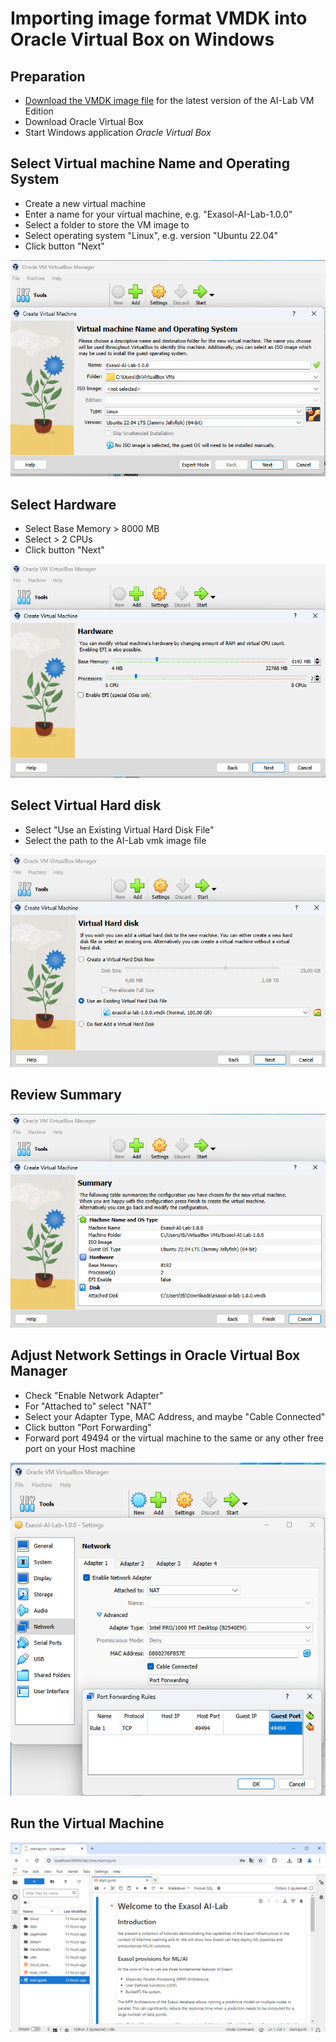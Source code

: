 # Importing image format VMDK into Oracle Virtual Box on Windows

## Preparation

* [Download the VMDK image file](https://github.com/exasol/ai-lab/releases) for the latest version of the AI-Lab VM Edition
* Download Oracle Virtual Box
* Start Windows application _Oracle Virtual Box_

## Select Virtual machine Name and Operating System

* Create a new virtual machine
* Enter a name for your virtual machine, e.g. "Exasol-AI-Lab-1.0.0"
* Select a folder to store the VM image to
* Select operating system "Linux", e.g. version "Ubuntu 22.04"
* Click button "Next"

![](img/win-vbox/1.png)

## Select Hardware

* Select Base Memory &gt; 8000 MB
* Select &gt; 2 CPUs
* Click button "Next"

![](img/win-vbox/2.png)

## Select  Virtual Hard disk

* Select "Use an Existing Virtual Hard Disk File"
* Select the path to the AI-Lab vmk image file

![](img/win-vbox/3.png)

## Review Summary

![](img/win-vbox/4.png)

## Adjust Network Settings in Oracle Virtual Box Manager

* Check "Enable Network Adapter"
* For "Attached to" select "NAT"
* Select your Adapter Type, MAC Address, and maybe "Cable Connected"
* Click button "Port Forwarding"
* Forward port 49494 or the virtual machine to the same or any other free port on your Host machine

![](img/win-vbox/5.png)

## Run the Virtual Machine

![](img/win-vbox/6.png)

